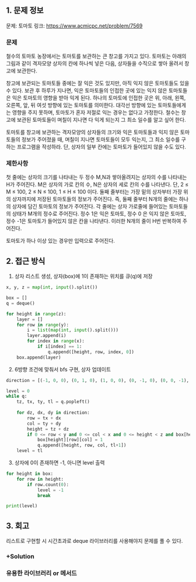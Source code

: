 ## 1. 문제 정보
문제: 토마토
링크: https://www.acmicpc.net/problem/7569

### 문제

철수의 토마토 농장에서는 토마토를 보관하는 큰 창고를 가지고 있다. 토마토는 아래의 그림과 같이 격자모양 상자의 칸에 하나씩 넣은 다음, 상자들을 수직으로 쌓아 올려서 창고에 보관한다.

창고에 보관되는 토마토들 중에는 잘 익은 것도 있지만, 아직 익지 않은 토마토들도 있을 수 있다. 보관 후 하루가 지나면, 익은 토마토들의 인접한 곳에 있는 익지 않은 토마토들은 익은 토마토의 영향을 받아 익게 된다. 하나의 토마토에 인접한 곳은 위, 아래, 왼쪽, 오른쪽, 앞, 뒤 여섯 방향에 있는 토마토를 의미한다. 대각선 방향에 있는 토마토들에게는 영향을 주지 못하며, 토마토가 혼자 저절로 익는 경우는 없다고 가정한다. 철수는 창고에 보관된 토마토들이 며칠이 지나면 다 익게 되는지 그 최소 일수를 알고 싶어 한다.

토마토를 창고에 보관하는 격자모양의 상자들의 크기와 익은 토마토들과 익지 않은 토마토들의 정보가 주어졌을 때, 며칠이 지나면 토마토들이 모두 익는지, 그 최소 일수를 구하는 프로그램을 작성하라. 단, 상자의 일부 칸에는 토마토가 들어있지 않을 수도 있다.

### 제한사항
첫 줄에는 상자의 크기를 나타내는 두 정수 M,N과 쌓아올려지는 상자의 수를 나타내는 H가 주어진다. M은 상자의 가로 칸의 수, N은 상자의 세로 칸의 수를 나타낸다. 단, 2 ≤ M ≤ 100, 2 ≤ N ≤ 100, 1 ≤ H ≤ 100 이다. 둘째 줄부터는 가장 밑의 상자부터 가장 위의 상자까지에 저장된 토마토들의 정보가 주어진다. 즉, 둘째 줄부터 N개의 줄에는 하나의 상자에 담긴 토마토의 정보가 주어진다. 각 줄에는 상자 가로줄에 들어있는 토마토들의 상태가 M개의 정수로 주어진다. 정수 1은 익은 토마토, 정수 0 은 익지 않은 토마토, 정수 -1은 토마토가 들어있지 않은 칸을 나타낸다. 이러한 N개의 줄이 H번 반복하여 주어진다.

토마토가 하나 이상 있는 경우만 입력으로 주어진다.

## 2. 접근 방식
1. 상자 리스트 생성, 상자(box)에 1이 존재하는 위치를 큐(q)에 저장
```python
x, y, z = map(int, input().split())

box = []
q = deque()

for height in range(z):
    layer = []
    for row in range(y):
        i = list(map(int, input().split()))
        layer.append(i)
        for index in range(x):
            if i[index] == 1:
                q.append([height, row, index, 0])
    box.append(layer)
```
2. 6방향 조건에 맞춰서 bfs 구현, 상자 업데이트
```python
direction = [(-1, 0, 0), (0, 1, 0), (1, 0, 0), (0, -1, 0), (0, 0, -1), (0, 0, 1)]

level = 0
while q:
    tz, tx, ty, tl = q.popleft()
    
    for dz, dx, dy in direction:
        row = tx + dx
        col = ty + dy
        height = tz + dz
        if 0 <= row < y and 0 <= col < x and 0 <= height < z and box[height][row][col] == 0:
            box[height][row][col] = 1
            q.append([height, row, col, tl+1])
    level = tl
```

3. 상자에 0이 존재하면 -1, 아니면 level 출력
```python
for height in box:
    for row in height:
        if row.count(0):
            level = -1
            break

print(level)
```
## 3. 회고
리스트로 구현할 시 시간초과로 deque 라이브러리를 사용해야지 문제를 풀 수 있다.

### +Solution

### 유용한 라이브러리 or 메서드
